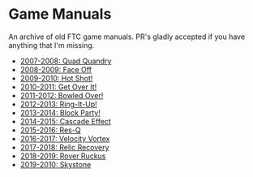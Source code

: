 # Game Manuals

An archive of old FTC game manuals. PR's gladly accepted if you have
anything that I'm missing.

* [2007-2008: Quad Quandry](2007)
* [2008-2009: Face Off](2008)
* [2009-2010: Hot Shot!](2009)
* [2010-2011: Get Over It!](2010)
* [2011-2012: Bowled Over!](2011)
* [2012-2013: Ring-It-Up!](2012)
* [2013-2014: Block Party!](2013)
* [2014-2015: Cascade Effect](2014)
* [2015-2016: Res-Q](2015)
* [2016-2017: Velocity Vortex](2016)
* [2017-2018: Relic Recovery](2017)
* [2018-2019: Rover Ruckus](2018)
* [2019-2010: Skystone](2019)

